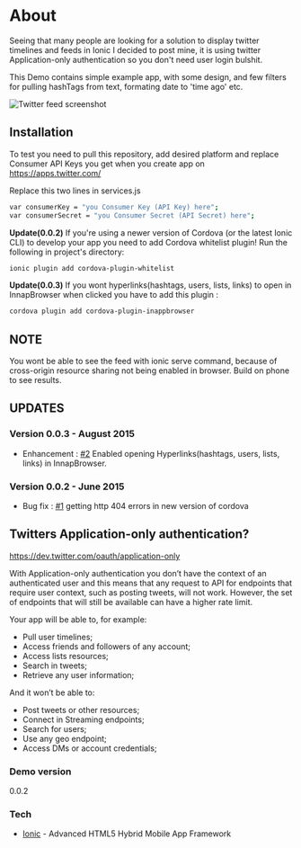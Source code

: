 # About
Seeing that many people are looking for a solution to display twitter timelines and feeds in Ionic I decided to post mine, it is using twitter Application-only authentication so you don't need user login bulshit.

This Demo contains simple example app, with some design, and few filters for pulling hashTags from text, formating date to 'time ago' etc. 

![Twitter feed screenshot](/www/img/twitter-feed-ionic.jpeg?raw=true "Twitter feed screenshot")

## Installation

To test you need to pull this repository, add desired platform and replace Consumer API Keys you get when you create app on https://apps.twitter.com/

Replace this two lines in services.js
```sh
var consumerKey = "you Consumer Key (API Key) here";
var consumerSecret = "you Consumer Secret (API Secret) here";
```

**Update(0.0.2)**
If you're using a newer version of Cordova (or the latest Ionic CLI) to develop your app you need to add Cordova whitelist plugin! Run the following in project's directory:
```sh
ionic plugin add cordova-plugin-whitelist
```

**Update(0.0.3)**
If you wont hyperlinks(hashtags, users, lists, links) to open in InnapBrowser when clicked you have to add this plugin :
```sh
cordova plugin add cordova-plugin-inappbrowser
```

## NOTE
You wont be able to see the feed with ionic serve command, because of cross-origin resource sharing not being enabled in browser. Build on phone to see results.

## UPDATES
### Version 0.0.3 - August 2015
* Enhancement : [#2](https://github.com/drrasic/ionic_twitter_feed/issues/2) Enabled opening Hyperlinks(hashtags, users, lists, links) in InnapBrowser.

### Version 0.0.2 - June 2015
* Bug fix : [#1](https://github.com/drrasic/ionic_twitter_feed/issues/1) getting http 404 errors in new version of cordova


## Twitters Application-only authentication?
https://dev.twitter.com/oauth/application-only

With Application-only authentication you don’t have the context of an authenticated user and this means that any request to API for endpoints that require user context, such as posting tweets, will not work. However, the set of endpoints that will still be available can have a higher rate limit.

Your app will be able to, for example:

  - Pull user timelines;
  - Access friends and followers of any account;
  - Access lists resources;
  - Search in tweets;
  - Retrieve any user information;

And it won’t be able to:
  - Post tweets or other resources;
  - Connect in Streaming endpoints;
  - Search for users;
  - Use any geo endpoint;
  - Access DMs or account credentials;

### Demo version
0.0.2

### Tech
* [Ionic] - Advanced HTML5 Hybrid Mobile App Framework

[Ionic]:http://ionicframework.com/
